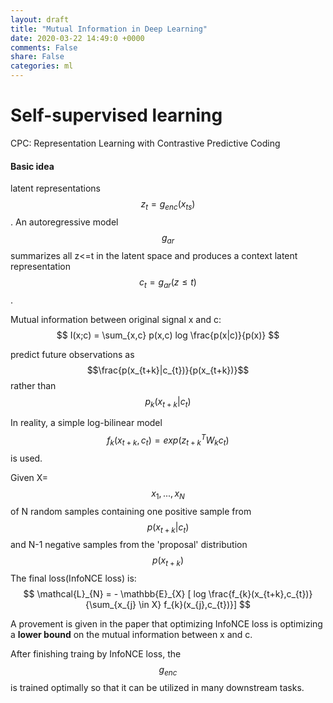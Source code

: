 ```yaml
---
layout: draft
title: "Mutual Information in Deep Learning"
date: 2020-03-22 14:49:0 +0000
comments: False
share: False
categories: ml
---
```


# Self-supervised learning

CPC: Representation Learning with
Contrastive Predictive Coding

#### Basic idea

latent representations $$z_{t}=g_{enc}(x_{ts})$$. An autoregressive model $$g_{ar}$$ summarizes all z<=t  in the latent space and produces a context latent representation $$c_{t}=g_{ar}(z\le t)$$.

Mutual information between original signal x and c:
$$
I(x;c) = \sum_{x,c} p(x,c) log \frac{p(x|c)}{p(x)}
$$


predict future observations as $$\frac{p(x_{t+k}|c_{t})}{p(x_{t+k})}$$ 
rather than 
$$p_{k}(x_{t+k}|c_{t})$$

In reality, a simple log-bilinear model $$
f_{k}(x_{t+k},c_{t})=exp(z^{T}_{t+k}W_{k}c_{t})
$$ is used.

Given X=$$x_{1},...,x_{N}$$ of N random samples containing one positive sample from $$p(x_{t+k}|c_{t})$$ and N-1 negative samples from the 'proposal' distribution $$
p(x_{t+k})
$$
The final loss(InfoNCE loss) is:$$
\mathcal{L}_{N} = - \mathbb{E}_{X} [ log \frac{f_{k}(x_{t+k},c_{t})}{\sum_{x_{j} \in X} f_{k}(x_{j},c_{t})}]
$$

A provement is given in the paper that optimizing InfoNCE loss is optimizing a **lower bound** on the mutual information between x and c.

After finishing traing by InfoNCE loss, the $$g_{enc}$$ is trained optimally so that it can be utilized in many downstream tasks.




